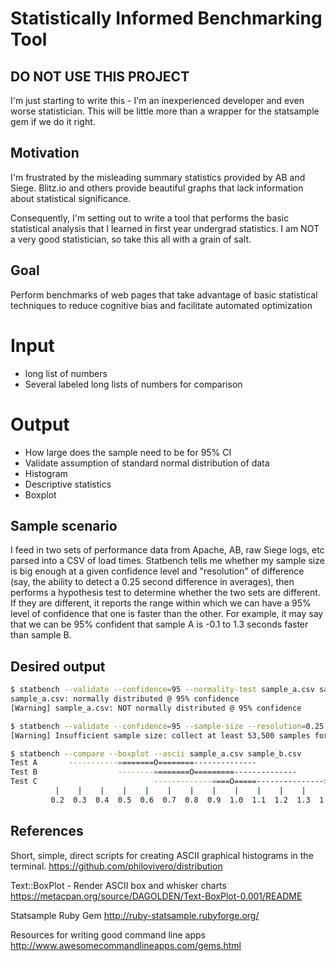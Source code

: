 Statistically Informed Benchmarking Tool
=========

DO NOT USE THIS PROJECT
-----------------------
I'm just starting to write this - I'm an inexperienced developer and even worse statistician. This will be little more than a wrapper for the statsample gem if we do it right.

Motivation
----------

I'm frustrated by the misleading summary statistics provided by AB and Siege. Blitz.io and others provide beautiful graphs that lack information about statistical significance.

Consequently, I'm setting out to write a tool that performs the basic statistical analysis that I learned in first year undergrad statistics. I am NOT a very good statistician, so take this all with a grain of salt.

Goal
----

Perform benchmarks of web pages that take advantage of basic statistical techniques to reduce cognitive bias and facilitate automated optimization

# Input
- long list of numbers
- Several labeled long lists of numbers for comparison

# Output
- How large does the sample need to be for 95% CI
- Validate assumption of standard normal distribution of data
- Histogram
- Descriptive statistics
- Boxplot

## Sample scenario ##
I feed in two sets of performance data from Apache, AB, raw Siege logs, etc parsed into a CSV of load times. Statbench tells me whether my sample size is big enough at a given confidence level and "resolution" of difference (say, the ability to detect a 0.25 second difference in averages), then performs a hypothesis test to determine whether the two sets are different. If they are different, it reports the range within which we can have a 95% level of confidence that one is faster than the other. For example, it may say that we can be 95% confident that sample A is -0.1 to 1.3 seconds faster than sample B.

## Desired output ##

```bash
$ statbench --validate --confidence=95 --normality-test sample_a.csv sample_b.csv
sample_a.csv: normally distributed @ 95% confidence
[Warning] sample_a.csv: NOT normally distributed @ 95% confidence

$ statbench --validate --confidence=95 --sample-size --resolution=0.25 sample_a.csv sample_b.csv
[Warning] Insufficient sample size: collect at least 53,500 samples for each data series

$ statbench --compare --boxplot --ascii sample_a.csv sample_b.csv 
Test A       -----------========O========--------------
Test B                  --------========O=========--------------
Test C                          -------------====O=====--------------->
          |    |    |    |    |    |    |    |    |    |    |    |    |
         0.2  0.3  0.4  0.5  0.6  0.7  0.8  0.9  1.0  1.1  1.2  1.3  1.4

```


## References

Short, simple, direct scripts for creating ASCII graphical histograms in the terminal.
https://github.com/philovivero/distribution

Text::BoxPlot - Render ASCII box and whisker charts
https://metacpan.org/source/DAGOLDEN/Text-BoxPlot-0.001/README

Statsample Ruby Gem
http://ruby-statsample.rubyforge.org/

Resources for writing good command line apps
http://www.awesomecommandlineapps.com/gems.html